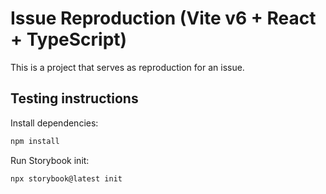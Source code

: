 # Issue Reproduction (Vite v6 + React + TypeScript)

This is a project that serves as reproduction for an issue.

## Testing instructions

Install dependencies:

```bash
npm install
```

Run Storybook init:

```bash
npx storybook@latest init
```
